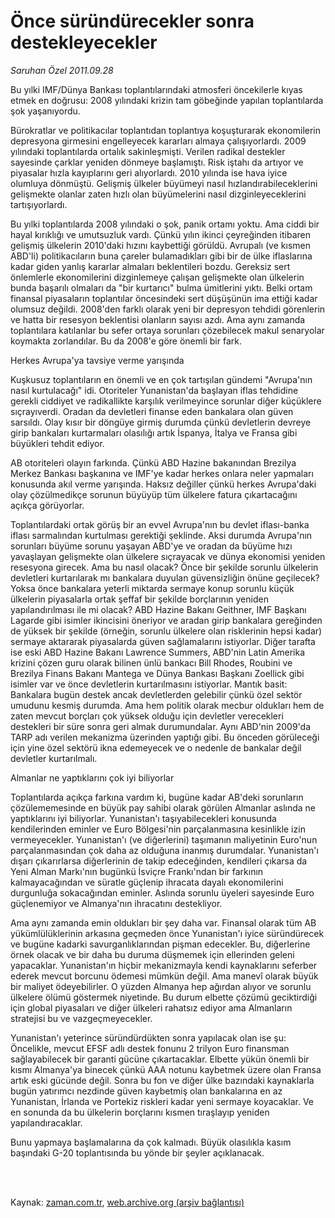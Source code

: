 # Önce süründürecekler sonra destekleyecekler

*Saruhan Özel 2011.09.28*

<td class="columnist-detail">
<p>Bu yılki IMF/Dünya Bankası toplantılarındaki atmosferi öncekilerle kıyas etmek en doğrusu: 2008 yılındaki krizin tam göbeğinde yapılan toplantılarda şok yaşanıyordu.</p>
<p>
<div id="haberMetinDiv">
<p>Bürokratlar ve politikacılar toplantıdan toplantıya koşuşturarak ekonomilerin depresyona girmesini engelleyecek kararları almaya çalışıyorlardı. 2009 yılındaki toplantılarda ortalık sakinleşmişti. Verilen radikal destekler sayesinde çarklar yeniden dönmeye başlamıştı. Risk iştahı da artıyor ve piyasalar hızla kayıplarını geri alıyorlardı. 2010 yılında ise hava iyice olumluya dönmüştü. Gelişmiş ülkeler büyümeyi nasıl hızlandırabileceklerini gelişmekte olanlar zaten hızlı olan büyümelerini nasıl dizginleyeceklerini tartışıyorlardı.
<p> Bu yılki toplantılarda 2008 yılındaki o şok, panik ortamı yoktu. Ama ciddi bir hayal kırıklığı ve umutsuzluk vardı. Çünkü yılın ikinci çeyreğinden itibaren gelişmiş ülkelerin 2010'daki hızını kaybettiği görüldü. Avrupalı (ve kısmen ABD'li) politikacıların buna çareler bulamadıkları gibi bir de ülke iflaslarına kadar giden yanlış kararlar almaları beklentileri bozdu. Gereksiz sert önlemlerle ekonomilerini dizginlemeye çalışan gelişmekte olan ülkelerin bunda başarılı olmaları da "bir kurtarıcı" bulma ümitlerini yıktı. Belki ortam finansal piyasaların toplantılar öncesindeki sert düşüşünün ima ettiği kadar olumsuz değildi. 2008'den farklı olarak yeni bir depresyon tehdidi görenlerin ve hatta bir resesyon beklentisi olanların sayısı azdı. Ama aynı zamanda toplantılara katılanlar bu sefer ortaya sorunları çözebilecek makul senaryolar koymakta zorlandılar. Bu da 2008'e göre önemli bir fark.
<p>Herkes Avrupa'ya tavsiye verme yarışında
<p>Kuşkusuz toplantıların en önemli ve en çok tartışılan gündemi "Avrupa'nın nasıl kurtulacağı" idi. Otoriteler Yunanistan'da başlayan iflas tehdidine gerekli ciddiyet ve radikallikte karşılık verilmeyince sorunlar diğer küçüklere sıçrayıverdi. Oradan da devletleri finanse eden bankalara olan güven sarsıldı. Olay kısır bir döngüye girmiş durumda çünkü devletlerin devreye girip bankaları kurtarmaları olasılığı artık İspanya, İtalya ve Fransa gibi büyükleri tehdit ediyor.
<p> AB otoriteleri olayın farkında. Çünkü ABD Hazine bakanından Brezilya Merkez Bankası başkanına ve IMF'ye kadar herkes onlara neler yapmaları konusunda akıl verme yarışında. Haksız değiller çünkü herkes Avrupa'daki olay çözülmedikçe sorunun büyüyüp tüm ülkelere fatura çıkartacağını açıkça görüyorlar.
<p> Toplantılardaki ortak görüş bir an evvel Avrupa'nın bu devlet iflası-banka iflası sarmalından kurtulması gerektiği şeklinde. Aksi durumda Avrupa'nın sorunları büyüme sorunu yaşayan ABD'ye ve oradan da büyüme hızı yavaşlayan gelişmekte olan ülkelere sıçrayacak ve dünya ekonomisi yeniden resesyona girecek. Ama bu nasıl olacak? Önce bir şekilde sorunlu ülkelerin devletleri kurtarılarak mı bankalara duyulan güvensizliğin önüne geçilecek? Yoksa önce bankalara yeterli miktarda sermaye konup sorunlu küçük ülkelerin piyasalarla ortak şeffaf bir şekilde borçlarının yeniden yapılandırılması ile mi olacak? ABD Hazine Bakanı Geithner, IMF Başkanı Lagarde gibi isimler ikincisini öneriyor ve aradan girip bankalara gereğinden de yüksek bir şekilde (örneğin, sorunlu ülkelere olan risklerinin hepsi kadar) sermaye aktararak piyasalarda güven sağlamalarını istiyorlar. Diğer tarafta ise eski ABD Hazine Bakanı Lawrence Summers, ABD'nin Latin Amerika krizini çözen guru olarak bilinen ünlü bankacı Bill Rhodes, Roubini ve Brezilya Finans Bakanı Mantega ve Dünya Bankası Başkanı Zoellick gibi isimler var ve önce devletlerin kurtarılmasını istiyorlar. Mantık basit: Bankalara bugün destek ancak devletlerden gelebilir çünkü özel sektör umudunu kesmiş durumda. Ama hem politik olarak mecbur oldukları hem de zaten mevcut borçları çok yüksek olduğu için devletler verecekleri destekleri bir süre sonra geri almak durumundalar. Aynı ABD'nin 2009'da TARP adı verilen mekanizma üzerinden yaptığı gibi. Bu önceden görüleceği için yine özel sektörü ikna edemeyecek ve o nedenle de bankalar değil devletler kurtarılmalı.
<p>Almanlar ne yaptıklarını çok iyi biliyorlar
<p>Toplantılarda açıkça farkına vardım ki, bugüne kadar AB'deki sorunların çözülememesinde en büyük pay sahibi olarak görülen Almanlar aslında ne yaptıklarını iyi biliyorlar. Yunanistan'ı taşıyabilecekleri konusunda kendilerinden eminler ve Euro Bölgesi'nin parçalanmasına kesinlikle izin vermeyecekler. Yunanistan'ı (ve diğerlerini) taşımanın maliyetinin Euro'nun parçalanmasından çok daha az olduğuna inanmış durumdalar. Yunanistan'ı dışarı çıkarırlarsa diğerlerinin de takip edeceğinden, kendileri çıkarsa da Yeni Alman Markı'nın bugünkü İsviçre Frankı'ndan bir farkının kalmayacağından ve süratle güçlenip ihracata dayalı ekonomilerini durgunluğa sokacağından eminler. Aslında sorunlu üyeleri sayesinde Euro güçlenemiyor ve Almanya'nın ihracatını destekliyor.
<p> Ama aynı zamanda emin oldukları bir şey daha var. Finansal olarak tüm AB yükümlülüklerinin arkasına geçmeden önce Yunanistan'ı iyice süründürecek ve bugüne kadarki savurganlıklarından pişman edecekler. Bu, diğerlerine örnek olacak ve bir daha bu duruma düşmemek için ellerinden geleni yapacaklar. Yunanistan'ın hiçbir mekanizmayla kendi kaynaklarını seferber ederek mevcut borcunu ödemesi mümkün değil. Ama manevî olarak büyük bir maliyet ödeyebilirler. O yüzden Almanya hep ağırdan alıyor ve sorunlu ülkelere ölümü göstermek niyetinde. Bu durum elbette çözümü geciktirdiği için global piyasaları ve diğer ülkeleri rahatsız ediyor ama Almanların stratejisi bu ve vazgeçmeyecekler.
<p> Yunanistan'ı yeterince süründürdükten sonra yapılacak olan ise şu: Öncelikle, mevcut EFSF adlı destek fonunu 2 trilyon Euro finansman sağlayabilecek bir garanti gücüne çıkartacaklar. Elbette yükün önemli bir kısmı Almanya'ya binecek çünkü AAA notunu kaybetmek üzere olan Fransa artık eski gücünde değil. Sonra bu fon ve diğer ülke bazındaki kaynaklarla bugün yatırımcı nezdinde güven kaybetmiş olan bankalarına en az Yunanistan, İrlanda ve Portekiz riskleri kadar yeni sermaye koyacaklar. Ve en sonunda da bu ülkelerin borçlarını kısmen tıraşlayıp yeniden yapılandıracaklar.
<p> Bunu yapmaya başlamalarına da çok kalmadı. Büyük olasılıkla kasım başındaki G-20 toplantısında bu yönde bir şeyler açıklanacak.</p></p></p></p></p></p></p></p></p></p></p></div>
</p>


<p><br>
		 </br></p></td>

Kaynak: [zaman.com.tr](http://zaman.com.tr/yazar.do?yazino=1184500), [web.archive.org (arşiv bağlantısı)](http://web.archive.org/web/20111213101124/http://zaman.com.tr/yazar.do?yazino=1184500)
